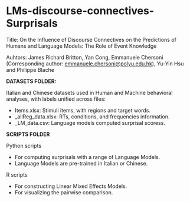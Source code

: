 # LMs-discourse-connectives-Surprisals

Title: On the Influence of Discourse Connectives on the Predictions of Humans and Language Models: The Role of Event Knowledge

Auhtors: James Richard Britton, Yan Cong, Emmanuele Chersoni (Corresponding author: emmanuele.chersoni@polyu.edu.hk), Yu-Yin Hsu and
Philippe Blache

**DATASETS FOLDER:** 

Italian and Chinese datasets used in Human and Machine behavioral analyses, with labels unified across files:

- Items.xlsx: Stimuli items, with regions and target words.
- _allReg_data.xlsx: RTs, conditions, and frequencies information.
- _LM_data.csv: Language models computed surprisal scoress.

**SCRIPTS FOLDER**

Python scripts 
- For computing surprisals with a range of Language Models.
- Language Models are pre-trained in Italian or Chinese.

R scripts 
- For constructing Linear Mixed Effects Models.
- For visualizing the pairwise comparison.
  

